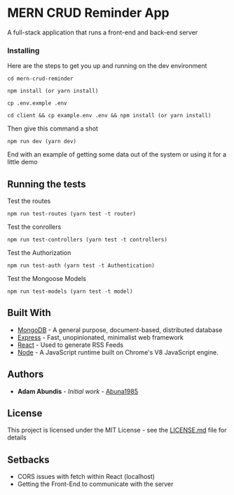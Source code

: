 # MERN CRUD Reminder App

A full-stack application that runs a front-end and back-end server


### Installing

Here are the steps to get you up and running on the dev environment

```
cd mern-crud-reminder 
```
```
npm install (or yarn install)
```

```
cp .env.exmple .env
```

```
cd client && cp example.env .env && npm install (or yarn install)
```

Then give this command a shot

```
npm run dev (yarn dev)
```

End with an example of getting some data out of the system or using it for a little demo

## Running the tests

Test the routes
```
npm run test-routes (yarn test -t router)
```
Test the conrollers
```
npm run test-controllers (yarn test -t controllers)
```
Test the Authorization
```
npm run test-auth (yarn test -t Authentication)
```
Test the Mongoose Models
```
npm run test-models (yarn test -t model)
```

## Built With

* [MongoDB](https://www.mongodb.com/) - A general purpose, document-based, distributed database
* [Express](https://expressjs.com/) - Fast, unopinionated, minimalist web framework
* [React](https://rometools.github.io/rome/) - Used to generate RSS Feeds 
* [Node](https://nodejs.org/en/) - A JavaScript runtime built on Chrome's V8 JavaScript engine.

## Authors

* **Adam Abundis** - *Initial work* - [Abuna1985](https://github.com/abuna1985)

## License

This project is licensed under the MIT License - see the [LICENSE.md](LICENSE.md) file for details

## Setbacks

* CORS issues with fetch within React (localhost)
* Getting the Front-End to communicate with the server

